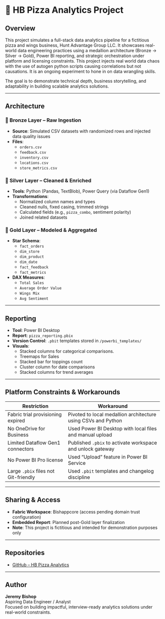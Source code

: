 # 🍕 HB Pizza Analytics Project

## Overview

This project simulates a full-stack data analytics pipeline for a fictitious pizza and wings business, Hunt Advantage Group LLC. It showcases real-world data engineering practices using a medallion architecture (Bronze → Silver → Gold), Power BI reporting, and strategic orchestration under platform and licensing constraints. This project injects real world data chaos with the use of autogen python scripts causing correlations but not causations. It is an ongoing experiment to hone in on data wrangling skills.

The goal is to demonstrate technical depth, business storytelling, and adaptability in building scalable analytics solutions.

---

## Architecture

### 🥉 Bronze Layer – Raw Ingestion
- **Source**: Simulated CSV datasets with randomized rows and injected data quality issues
- **Files**:
  - `orders.csv`
  - `feedback.csv`
  - `inventory.csv`
  - `locations.csv`
  - `store_metrics.csv`

### 🥈 Silver Layer – Cleaned & Enriched
- **Tools**: Python (Pandas, TextBlob), Power Query (via Dataflow Gen1)
- **Transformations**:
  - Normalized column names and types
  - Cleaned nulls, fixed casing, trimmed strings
  - Calculated fields (e.g., `pizza_combo`, sentiment polarity)
  - Joined related datasets

### 🥇 Gold Layer – Modeled & Aggregated
- **Star Schema**:
  - `fact_orders`
  - `dim_store`
  - `dim_product`
  - `dim_date`
  - `fact_feedback`
  - `fact_metrics`
- **DAX Measures**:
  - `Total Sales`
  - `Average Order Value`
  - `Wings Mix`
  - `Avg Sentiment`

---

## Reporting

- **Tool**: Power BI Desktop
- **Report**: `pizza_reporting.pbix`
- **Version Control**: `.pbit` templates stored in `/powerbi_templates/`
- **Visuals**:
  - Stacked columns for categorical comparisons.
  - Treemaps for Sales
  - Stacked bar for toppings count
  - Cluster column for date comparisons
  - Stacked columns for trend averages

---

## Platform Constraints & Workarounds

| Restriction | Workaround |
|------------|------------|
| Fabric trial provisioning expired | Pivoted to local medallion architecture using CSVs and Python |
| No OneDrive for Business | Used Power BI Desktop with local files and manual upload |
| Limited Dataflow Gen1 connectors | Published `.pbix` to activate workspace and unlock gateway |
| No Power BI Pro license | Used “Upload” feature in Power BI Service |
| Large `.pbix` files not Git-friendly | Used `.pbit` templates and changelog discipline |

---

## Sharing & Access

- **Fabric Workspace**: Bishappcore (access pending domain trust configuration)
- **Embedded Report**: Planned post-Gold layer finalization
- **Note**: This project is fictitious and intended for demonstration purposes only

---

## Repositories

- [GitHub – HB Pizza Analytics](https://github.com/jkbishop8/hbpizza)

---

## Author

**Jeremy Bishop**  
Aspiring Data Engineer / Analyst  
Focused on building impactful, interview-ready analytics solutions under real-world constraints.

